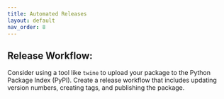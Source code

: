 ```yaml
---
title: Automated Releases
layout: default
nav_order: 8
---
```


## Release Workflow:

Consider using a tool like `twine` to upload your package to the Python Package Index (PyPI). Create a release workflow that includes updating version numbers, creating tags, and publishing the package.